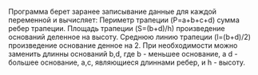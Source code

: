 

Программа берет заранее записывание данные для каждой переменной и вычисляет:
Периметр трапеции (P=a+b+c+d) сумма ребер трапеции.
Площадь трапеции (S=(b+d)/h) произведение оснований деленное на высоту.
Среднюю линию трапеции (l=(b+d)/2) произведение основание денное на 2.
При необходимости можно заменить длинны оснований b,d, где b - меньшее основание,
а d - большее основание, a,c, являющиеся длиннами ребер, и h - высоту.

